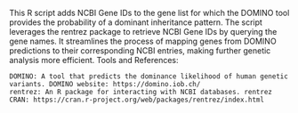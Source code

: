 This R script adds NCBI Gene IDs to the gene list for which the DOMINO tool provides the probability of a dominant inheritance pattern. The script leverages the rentrez package to retrieve NCBI Gene IDs by querying the gene names. It streamlines the process of mapping genes from DOMINO predictions to their corresponding NCBI entries, making further genetic analysis more efficient.
Tools and References:

    DOMINO: A tool that predicts the dominance likelihood of human genetic variants. DOMINO website: https://domino.iob.ch/
    rentrez: An R package for interacting with NCBI databases. rentrez CRAN: https://cran.r-project.org/web/packages/rentrez/index.html
